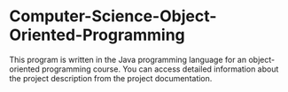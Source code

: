 # Computer-Science-Object-Oriented-Programming
This program is written in the Java programming language for an object-oriented programming course. You can access detailed information about the project description from the project documentation.
